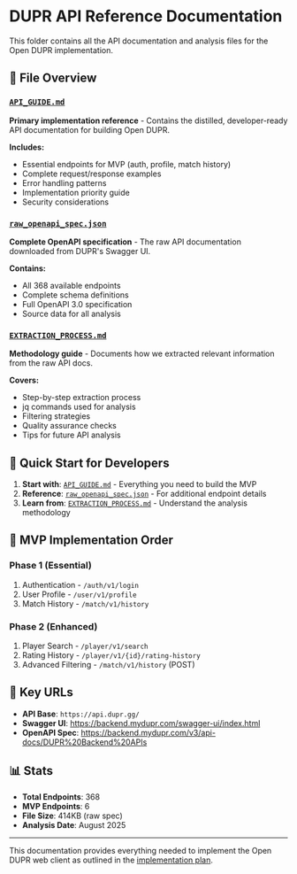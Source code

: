 # DUPR API Reference Documentation

This folder contains all the API documentation and analysis files for the Open DUPR implementation.

## 📁 File Overview

### [`API_GUIDE.md`](./API_GUIDE.md)

**Primary implementation reference** - Contains the distilled, developer-ready API documentation for building Open DUPR.

**Includes:**

- Essential endpoints for MVP (auth, profile, match history)
- Complete request/response examples
- Error handling patterns
- Implementation priority guide
- Security considerations

### [`raw_openapi_spec.json`](./raw_openapi_spec.json)

**Complete OpenAPI specification** - The raw API documentation downloaded from DUPR's Swagger UI.

**Contains:**

- All 368 available endpoints
- Complete schema definitions
- Full OpenAPI 3.0 specification
- Source data for all analysis

### [`EXTRACTION_PROCESS.md`](./EXTRACTION_PROCESS.md)

**Methodology guide** - Documents how we extracted relevant information from the raw API docs.

**Covers:**

- Step-by-step extraction process
- jq commands used for analysis
- Filtering strategies
- Quality assurance checks
- Tips for future API analysis

## 🚀 Quick Start for Developers

1. **Start with**: [`API_GUIDE.md`](./API_GUIDE.md) - Everything you need to build the MVP
2. **Reference**: [`raw_openapi_spec.json`](./raw_openapi_spec.json) - For additional endpoint details
3. **Learn from**: [`EXTRACTION_PROCESS.md`](./EXTRACTION_PROCESS.md) - Understand the analysis methodology

## 🎯 MVP Implementation Order

### Phase 1 (Essential)

1. Authentication - `/auth/v1/login`
2. User Profile - `/user/v1/profile`
3. Match History - `/match/v1/history`

### Phase 2 (Enhanced)

1. Player Search - `/player/v1/search`
2. Rating History - `/player/v1/{id}/rating-history`
3. Advanced Filtering - `/match/v1/history` (POST)

## 🔗 Key URLs

- **API Base**: `https://api.dupr.gg/`
- **Swagger UI**: https://backend.mydupr.com/swagger-ui/index.html
- **OpenAPI Spec**: https://backend.mydupr.com/v3/api-docs/DUPR%20Backend%20APIs

## 📊 Stats

- **Total Endpoints**: 368
- **MVP Endpoints**: 6
- **File Size**: 414KB (raw spec)
- **Analysis Date**: August 2025

---

This documentation provides everything needed to implement the Open DUPR web client as outlined in the [implementation plan](../implementation_plan.md).
